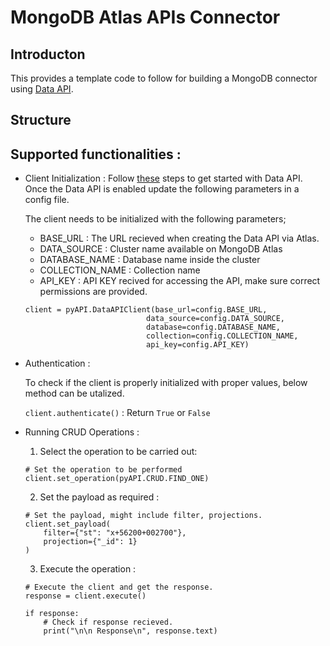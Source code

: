 # MongoDB Atlas APIs Connector

## Introducton
This provides a template code to follow for building a MongoDB connector using [Data API](https://www.mongodb.com/docs/atlas/api/data-api/). 

## Structure



## Supported functionalities : 
- Client Initialization :
  Follow [these](https://www.mongodb.com/docs/atlas/api/data-api/#get-started) steps to get started with Data API.
  Once the Data API is enabled update the following parameters in a config file.
  
  
  
  The client needs to be initialized with the following parameters; 
    *   BASE_URL        : The URL recieved when creating the Data API via Atlas.
    *   DATA_SOURCE     : Cluster name available on MongoDB Atlas
    *   DATABASE_NAME   : Database name inside the cluster
    *   COLLECTION_NAME : Collection name 
    *   API_KEY         : API KEY recived for accessing the API, make sure correct permissions are provided.
  ```
  client = pyAPI.DataAPIClient(base_url=config.BASE_URL,
                             data_source=config.DATA_SOURCE,
                             database=config.DATABASE_NAME,
                             collection=config.COLLECTION_NAME,
                             api_key=config.API_KEY)
  ```


- Authentication : 

  To check if the client is properly initialized with proper values, below method can be utalized. 
  
  ```client.authenticate()``` : Return `True` or `False`
  
  
- Running CRUD Operations : 
  1.  Select the operation to be carried out:
  ```
  # Set the operation to be performed
  client.set_operation(pyAPI.CRUD.FIND_ONE)
  ```
  
  2.  Set the payload as required : 
  ```
  # Set the payload, might include filter, projections.
  client.set_payload(
      filter={"st": "x+56200+002700"}, 
      projection={"_id": 1}
  )
  ```

  3.  Execute the operation :
  ```
  # Execute the client and get the response.
  response = client.execute()

  if response:
      # Check if response recieved.
      print("\n\n Response\n", response.text)
  
  ```
